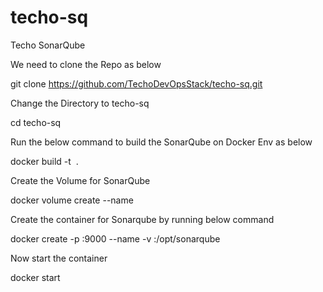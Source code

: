 # techo-sq
Techo SonarQube 


We need to clone the Repo as below 

git clone https://github.com/TechoDevOpsStack/techo-sq.git

Change the Directory to techo-sq

cd techo-sq

Run the below command to build the SonarQube on Docker Env as below 

docker build -t <IMAGE NAME> .

Create the Volume for SonarQube

docker volume create --name <SONARQUBE VOLUME NAME>

Create the container for Sonarqube by running below command

docker create -p <OUT SIDE PORT>:9000 --name <NAME FOR THE CONTAINER> -v <SONARQUBE VOLUME NAME>:/opt/sonarqube <IMAGE NAME>

Now start the container

docker start <CONTAINER NAME>
